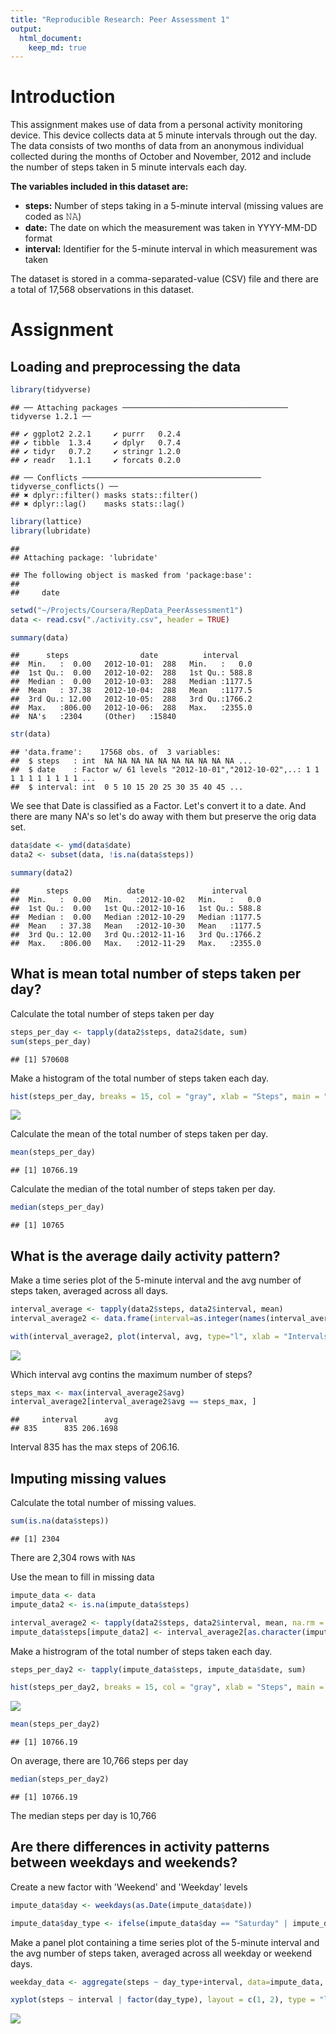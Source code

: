 ```yaml
---
title: "Reproducible Research: Peer Assessment 1"
output: 
  html_document:
    keep_md: true
---
```


# Introduction

This assignment makes use of data from a personal activity monitoring device. This device collects data at 5 minute intervals through out the day. The data consists of two months of data from an anonymous individual collected during the months of October and November, 2012 and include the number of steps taken in 5 minute intervals each day.

**The variables included in this dataset are:**

- **steps:** Number of steps taking in a 5-minute interval (missing values are coded as 𝙽𝙰)
- **date:** The date on which the measurement was taken in YYYY-MM-DD format
- **interval:** Identifier for the 5-minute interval in which measurement was taken

The dataset is stored in a comma-separated-value (CSV) file and there are a total of 17,568 observations in this dataset.

# Assignment

## Loading and preprocessing the data


```r
library(tidyverse)
```

```
## ── Attaching packages ───────────────────────────────────── tidyverse 1.2.1 ──
```

```
## ✔ ggplot2 2.2.1     ✔ purrr   0.2.4
## ✔ tibble  1.3.4     ✔ dplyr   0.7.4
## ✔ tidyr   0.7.2     ✔ stringr 1.2.0
## ✔ readr   1.1.1     ✔ forcats 0.2.0
```

```
## ── Conflicts ──────────────────────────────────────── tidyverse_conflicts() ──
## ✖ dplyr::filter() masks stats::filter()
## ✖ dplyr::lag()    masks stats::lag()
```

```r
library(lattice)
library(lubridate)
```

```
## 
## Attaching package: 'lubridate'
```

```
## The following object is masked from 'package:base':
## 
##     date
```

```r
setwd("~/Projects/Coursera/RepData_PeerAssessment1")
data <- read.csv("./activity.csv", header = TRUE)

summary(data)
```

```
##      steps                date          interval     
##  Min.   :  0.00   2012-10-01:  288   Min.   :   0.0  
##  1st Qu.:  0.00   2012-10-02:  288   1st Qu.: 588.8  
##  Median :  0.00   2012-10-03:  288   Median :1177.5  
##  Mean   : 37.38   2012-10-04:  288   Mean   :1177.5  
##  3rd Qu.: 12.00   2012-10-05:  288   3rd Qu.:1766.2  
##  Max.   :806.00   2012-10-06:  288   Max.   :2355.0  
##  NA's   :2304     (Other)   :15840
```

```r
str(data)
```

```
## 'data.frame':	17568 obs. of  3 variables:
##  $ steps   : int  NA NA NA NA NA NA NA NA NA NA ...
##  $ date    : Factor w/ 61 levels "2012-10-01","2012-10-02",..: 1 1 1 1 1 1 1 1 1 1 ...
##  $ interval: int  0 5 10 15 20 25 30 35 40 45 ...
```

We see that Date is classified as a Factor. Let's convert it to a date. And there are many NA's so let's do away with them but preserve the orig data set.


```r
data$date <- ymd(data$date)
data2 <- subset(data, !is.na(data$steps))

summary(data2)
```

```
##      steps             date               interval     
##  Min.   :  0.00   Min.   :2012-10-02   Min.   :   0.0  
##  1st Qu.:  0.00   1st Qu.:2012-10-16   1st Qu.: 588.8  
##  Median :  0.00   Median :2012-10-29   Median :1177.5  
##  Mean   : 37.38   Mean   :2012-10-30   Mean   :1177.5  
##  3rd Qu.: 12.00   3rd Qu.:2012-11-16   3rd Qu.:1766.2  
##  Max.   :806.00   Max.   :2012-11-29   Max.   :2355.0
```

## What is mean total number of steps taken per day?

Calculate the total number of steps taken per day


```r
steps_per_day <- tapply(data2$steps, data2$date, sum)
sum(steps_per_day)
```

```
## [1] 570608
```

Make a histogram of the total number of steps taken each day.


```r
hist(steps_per_day, breaks = 15, col = "gray", xlab = "Steps", main = "Total Number of Steps Taken Per Day")
```

![](PA1_template_files/figure-html/unnamed-chunk-4-1.png)<!-- -->

Calculate the mean of the total number of steps taken per day.


```r
mean(steps_per_day)
```

```
## [1] 10766.19
```

Calculate the median of the total number of steps taken per day.


```r
median(steps_per_day)
```

```
## [1] 10765
```

## What is the average daily activity pattern?

Make a time series plot of the 5-minute interval and the avg number of steps taken, averaged across all days.


```r
interval_average <- tapply(data2$steps, data2$interval, mean)
interval_average2 <- data.frame(interval=as.integer(names(interval_average)), avg=interval_average)

with(interval_average2, plot(interval, avg, type="l", xlab = "Intervals", ylab = "Avg Steps"))
```

![](PA1_template_files/figure-html/unnamed-chunk-7-1.png)<!-- -->

Which interval avg contins the maximum number of steps?


```r
steps_max <- max(interval_average2$avg)
interval_average2[interval_average2$avg == steps_max, ]
```

```
##     interval      avg
## 835      835 206.1698
```

Interval 835 has the max steps of 206.16.

## Imputing missing values

Calculate the total number of missing values.


```r
sum(is.na(data$steps))
```

```
## [1] 2304
```

There are 2,304 rows with `NA`s

Use the mean to fill in missing data


```r
impute_data <- data
impute_data2 <- is.na(impute_data$steps)

interval_average2 <- tapply(data2$steps, data2$interval, mean, na.rm = TRUE)
impute_data$steps[impute_data2] <- interval_average2[as.character(impute_data$interval[impute_data2])]
```

Make a histrogram of the total number of steps taken each day.


```r
steps_per_day2 <- tapply(impute_data$steps, impute_data$date, sum)

hist(steps_per_day2, breaks = 15, col = "gray", xlab = "Steps", main = "Total Number of Steps Taken Per Day")
```

![](PA1_template_files/figure-html/unnamed-chunk-11-1.png)<!-- -->


```r
mean(steps_per_day2)
```

```
## [1] 10766.19
```

On average, there are 10,766 steps per day


```r
median(steps_per_day2)
```

```
## [1] 10766.19
```

The median steps per day is 10,766

## Are there differences in activity patterns between weekdays and weekends?

Create a new factor with 'Weekend' and 'Weekday' levels


```r
impute_data$day <- weekdays(as.Date(impute_data$date))

impute_data$day_type <- ifelse(impute_data$day == "Saturday" | impute_data$day == "Sunday", "Weekend","Weekday")
```

Make a panel plot containing a time series plot of the 5-minute interval and the avg number of steps taken, averaged across all weekday or weekend days.


```r
weekday_data <- aggregate(steps ~ day_type+interval, data=impute_data, FUN = mean)

xyplot(steps ~ interval | factor(day_type), layout = c(1, 2), type = "l", data = weekday_data)
```

![](PA1_template_files/figure-html/unnamed-chunk-15-1.png)<!-- -->

